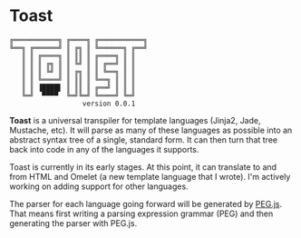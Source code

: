 # Toast

    ╔═══════════╗ ╔════╗ ╔═══════════╗
    ╚══╗ ╔══════╝ ║ ╔╗ ║ ╚══════╗ ╔══╝
       ║ ║ ╔════╗ ║ ║║ ║ ╔════╗ ║ ║   
       ║ ║ ║ ╔╗ ║ ║ ╚╝ ║ ║ ╔══╝ ║ ║   
       ║ ║ ║ ╚╝ ║ ║ ╔╗ ║ ║ ╚══╗ ║ ║   
       ║ ║ ╚════╝ ║ ║║ ║ ╚══╗ ║ ║ ║   
       ║ ║ ▐████▌ ║ ║║ ║ ╔══╝ ║ ║ ║   
       ╚═╝  ▀▀▀▀  ╚═╝╚═╝ ╚════╝ ╚═╝   
                      version 0.0.1

**Toast** is a universal transpiler for template languages (Jinja2, Jade, Mustache, etc). It will parse as many of these languages as possible into an abstract syntax tree of a single, standard form. It can then turn that tree back into code in any of the languages it supports.

Toast is currently in its early stages. At this point, it can translate to and from HTML and Omelet (a new template language that I wrote). I'm actively working on adding support for other languages.

The parser for each language going forward will be generated by [PEG.js](http://pegjs.org/). That means first writing a parsing expression grammar (PEG) and then generating the parser with PEG.js.